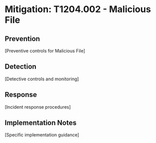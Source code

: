 # Mitigation: T1204.002 - Malicious File

## Prevention
[Preventive controls for Malicious File]

## Detection
[Detective controls and monitoring]

## Response
[Incident response procedures]

## Implementation Notes
[Specific implementation guidance]

